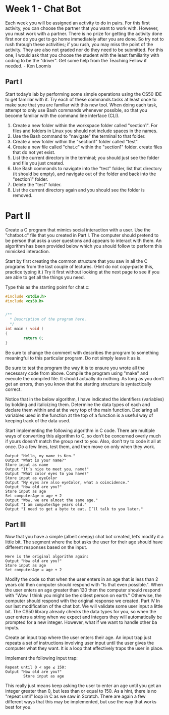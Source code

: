 # Week 1 - Chat Bot

Each week you will be assigned an activity to do in pairs. For this first
activity, you can choose the partner that you want to work with. However,
you must work with a partner. There is no prize for getting the activity
done first nor do you get to go home immediately after you are done. So
try not to rush through these activities; if you rush, you may miss the
point of the activity. They are also not graded nor do they need to be
submitted. For this one, I would ask that you choose the student with the
least familiarity with coding to be the "driver". Get some help from the
Teaching Fellow if needed. - Ken Loomis

## Part I
Start today’s lab by performing some simple operations using the CS50
IDE to get familiar with it. Try each of these commands.tasks at least
once to make sure that you are familiar with this new tool. When doing
each task, attempt to only use Bash commands whenever possible, so that
you become familiar with the command line interface (CLI).
1. Create a new folder within the workspace folder called "section1".
For files and folders in Linux you should not include spaces in the names.
2. Use the Bash command to "navigate" the terminal to that folder.
3. Create a new folder within the "section1" folder called "test".
4. Create a new file called "chat.c" within the "section1" folder.
create files that do not yet exist.
5. List the current directory in the terminal; you should just see the
folder and file you just created.
6. Use Bash commands to navigate into the "test" folder, list that
directory (it should be empty), and navigate out of the folder and back
into the "section1" folder.
7. Delete the "test" folder.
8. List the current directory again and you should see the folder is removed.

# Part II
Create a C program that mimics social interaction with a user. Use the
"chatbot.c" file that you created in Part I. The computer should pretend
to be person that asks a user questions and appears to interact with them.
An algorithm has been provided below which you should follow to perform
this mimicked interaction.

Start by first creating the common structure that you saw in all the C
programs from the last couple of lectures. (Hint do not copy-paste this,
practice typing it.) Try it first without looking at the next page to
see if you are able to get all the things you need.

Type this as the starting point for chat.c:
```C
#include <stdio.h>
#include <cs50.h>


/**
  * Description of the program here.
  */
int main ( void )
{
        return 0;
}
```

Be sure to change the comment with describes the program to something
meaningful to this particular program. Do not simply leave it as is.

Be sure to test the program the way it is to ensure you wrote all the
necessary code from above. Compile the program using "make" and execute
the compiled file. It should actually do nothing. As long as you don’t
get an errors, then you know that the starting structure is syntactically
correct.

Notice that in the below algorithm, I have indicated the identifiers
(variables) by bolding and italicizing them. Determine the data types of
each and declare them within and at the very top of the main function.
Declaring all variables used in the function at the top of a function is
a useful way of keeping track of the data used.

Start implementing the following algorithm in C code. There are multiple
ways of converting this algorithm to C, so don’t be concerned overly much
if yours doesn’t match the group next to you. Also, don’t try to code it
all at once. Do a few lines, test them, and then move on only when they work.

```
Output "Hello, my name is Ken."
Output "What is your name?"
Store input as name
Output "It’s nice to meet you, name!"
Output "What color eyes to you have?"
Store input as eyeColor
Output "My eyes are also eyeColor, what a coincidence."
Output "How old are you?"
Store input as age
Set computerAge = age + 2
Output "Wow, we are almost the same age."
Output "I am computerAge years old."
Output "I need to get a byte to eat. I’ll talk to you later."
```

## Part III
Now that you have a simple (albeit creepy) chat bot created, let’s modify
it a little bit. The segment where the bot asks the user for their age
should have different responses based on the input.

```
Here is the original algorithm again:
Output "How old are you?"
Store input as age
Set computerAge = age + 2
```

Modify the code so that when the user enters in an age that is less than 2
years old then computer should respond with "Is that even possible.". When
the user enters an age greater than 120 then the computer should respond
with "Wow. I think you might be the oldest person on earth." Otherwise, the
computer should respond with the original response we created.
Part IV
In our last modification of the chat bot. We will validate some user input
a little bit. The CS50 library already checks the data types for you, so when
the user enters a string when we expect and integers they will automatically
be prompted for a new integer. However, what if we want to handle other ba
inputs.

Create an input trap where the user enters their age. An input trap just
repeats a set of instructions involving user input until the user gives the
computer what they want. It is a loop that effectively traps the user in
place.

Implement the following input trap:
```
Repeat until 0 < age ≤ 150:
Output "How old are you?"
        Store input as age
```

This really just means keep asking the user to enter an age until you get
an integer greater than 0, but less than or equal to 150. As a hint, there
is no "repeat until" loop in C as we saw in Scratch. There are again a few
different ways that this may be implemented, but use the way that works best
for you.